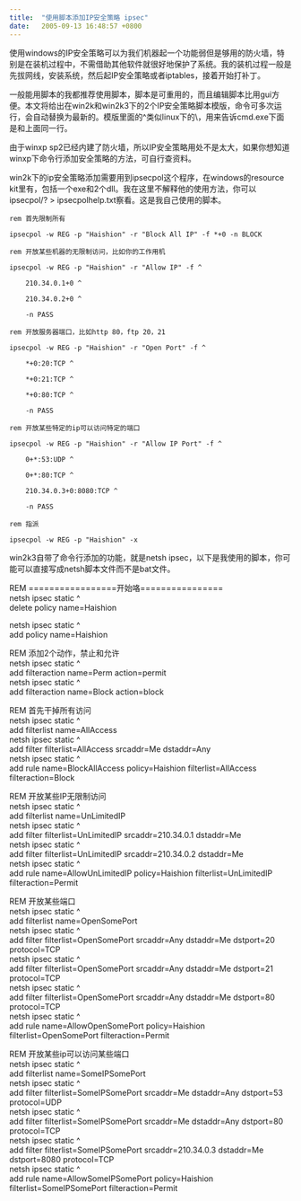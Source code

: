 ```yaml
---
title:  "使用脚本添加IP安全策略 ipsec"
date:   2005-09-13 16:48:57 +0800
---
```


使用windows的IP安全策略可以为我们机器起一个功能弱但是够用的防火墙，特别是在装机过程中，不需借助其他软件就很好地保护了系统。我的装机过程一般是先拔网线，安装系统，然后起IP安全策略或者iptables，接着开始打补丁。  

一般能用脚本的我都推荐使用脚本，脚本是可重用的，而且编辑脚本比用gui方便。本文将给出在win2k和win2k3下的2个IP安全策略脚本模版，命令可多次运行，会自动替换为最新的。模版里面的^类似linux下的\，用来告诉cmd.exe下面是和上面同一行。  

由于winxp sp2已经内建了防火墙，所以IP安全策略用处不是太大，如果你想知道winxp下命令行添加安全策略的方法，可自行查资料。  

win2k下的ip安全策略添加需要用到ipsecpol这个程序，在windows的resource kit里有，包括一个exe和2个dll。我在这里不解释他的使用方法，你可以ipsecpol/? > ipsecpolhelp.txt察看。这是我自己使用的脚本。  

    rem 首先限制所有  

    ipsecpol -w REG -p "Haishion" -r "Block All IP" -f *+0 -n BLOCK  

    rem 开放某些机器的无限制访问，比如你的工作用机  

    ipsecpol -w REG -p "Haishion" -r "Allow IP" -f ^  

    	210.34.0.1+0 ^  

    	210.34.0.2+0 ^  

    	-n PASS  

    rem 开放服务器端口，比如http 80，ftp 20，21  

    ipsecpol -w REG -p "Haishion" -r "Open Port" -f ^  

    	*+0:20:TCP ^  

    	*+0:21:TCP ^  

    	*+0:80:TCP ^  

    	-n PASS  

    rem 开放某些特定的ip可以访问特定的端口  

    ipsecpol -w REG -p "Haishion" -r "Allow IP Port" -f ^  

    	0+*:53:UDP ^  

    	0+*:80:TCP ^  

    	210.34.0.3+0:8080:TCP ^  

    	-n PASS  

    rem 指派  

    ipsecpol -w REG -p "Haishion" -x   

win2k3自带了命令行添加的功能，就是netsh ipsec，以下是我使用的脚本，你可能可以直接写成netsh脚本文件而不是bat文件。  

REM =================开始咯================  
netsh ipsec static ^  
delete policy name=Haishion  

netsh ipsec static ^  
add policy name=Haishion  

REM 添加2个动作，禁止和允许  
netsh ipsec static ^  
add filteraction name=Perm action=permit  
netsh ipsec static ^  
add filteraction name=Block action=block  

REM 首先干掉所有访问  
netsh ipsec static ^  
add filterlist name=AllAccess  
netsh ipsec static ^  
add filter filterlist=AllAccess srcaddr=Me dstaddr=Any  
netsh ipsec static ^  
add rule name=BlockAllAccess policy=Haishion filterlist=AllAccess filteraction=Block  

REM 开放某些IP无限制访问  
netsh ipsec static ^  
add filterlist name=UnLimitedIP  
netsh ipsec static ^  
add filter filterlist=UnLimitedIP srcaddr=210.34.0.1 dstaddr=Me  
netsh ipsec static ^  
add filter filterlist=UnLimitedIP srcaddr=210.34.0.2 dstaddr=Me  
netsh ipsec static ^  
add rule name=AllowUnLimitedIP policy=Haishion filterlist=UnLimitedIP filteraction=Permit  

REM 开放某些端口  
netsh ipsec static ^  
add filterlist name=OpenSomePort  
netsh ipsec static ^  
add filter filterlist=OpenSomePort srcaddr=Any dstaddr=Me dstport=20 protocol=TCP  
netsh ipsec static ^  
add filter filterlist=OpenSomePort srcaddr=Any dstaddr=Me dstport=21 protocol=TCP  
netsh ipsec static ^  
add filter filterlist=OpenSomePort srcaddr=Any dstaddr=Me dstport=80 protocol=TCP  
netsh ipsec static ^  
add rule name=AllowOpenSomePort policy=Haishion filterlist=OpenSomePort filteraction=Permit  

REM 开放某些ip可以访问某些端口  
netsh ipsec static ^  
add filterlist name=SomeIPSomePort  
netsh ipsec static ^  
add filter filterlist=SomeIPSomePort srcaddr=Me dstaddr=Any dstport=53 protocol=UDP  
netsh ipsec static ^  
add filter filterlist=SomeIPSomePort srcaddr=Me dstaddr=Any dstport=80 protocol=TCP  
netsh ipsec static ^  
add filter filterlist=SomeIPSomePort srcaddr=210.34.0.3 dstaddr=Me dstport=8080 protocol=TCP  
netsh ipsec static ^  
add rule name=AllowSomeIPSomePort policy=Haishion filterlist=SomeIPSomePort filteraction=Permit  

